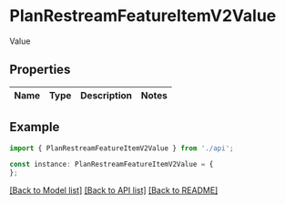 # PlanRestreamFeatureItemV2Value

Value

## Properties

Name | Type | Description | Notes
------------ | ------------- | ------------- | -------------

## Example

```typescript
import { PlanRestreamFeatureItemV2Value } from './api';

const instance: PlanRestreamFeatureItemV2Value = {
};
```

[[Back to Model list]](../README.md#documentation-for-models) [[Back to API list]](../README.md#documentation-for-api-endpoints) [[Back to README]](../README.md)
